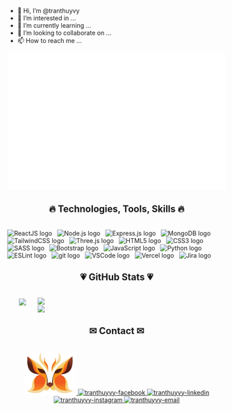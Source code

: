 - 👋 Hi, I’m @tranthuyvy
- 👀 I’m interested in ...
- 🌱 I’m currently learning ...
- 💞️ I’m looking to collaborate on ...
- 📫 How to reach me ...

<!---
tranthuyvy/tranthuyvy is a ✨ special ✨ repository because its `README.md` (this file) appears on your GitHub profile.
You can click the Preview link to take a look at your changes.
--->
<a href="#" target="_blank">
  <img src="svg/tranthuyvy.svg" width="1200" alt="tranthuyvy" />
</a>
<h2 align="center">🔥 Technologies, Tools, Skills 🔥</h2>
<br>
<span><img src="https://img.shields.io/badge/ReactJS-282C34?logo=react&logoColor=61DAFB" alt="ReactJS logo" title="ReactJS" height="25" /></span>
&nbsp;
<!-- <span><img src="https://img.shields.io/badge/Redux-282C34?logo=redux&logoColor=764ABC" alt="Redux logo" title="Redux" height="25" /></span>
&nbsp; -->
<span><img src="https://img.shields.io/badge/Node.js-282C34?logo=node.js&logoColor=00F200" alt="Node.js logo" title="Node.js" height="25" /></span>
&nbsp;
<span><img src="https://img.shields.io/badge/Express-282C34?logo=express&logoColor=FFFFFF" alt="Express.js logo" title="Express.js" height="25" /></span>
&nbsp;
<span><img src="https://img.shields.io/badge/MongoDB-282C34?logo=mongodb&logoColor=47A248" alt="MongoDB logo" title="MongoDB" height="25" /></span>
&nbsp;
<span><img src="https://img.shields.io/badge/Tailwind%20CSS-282C34?logo=tailwind-css&logoColor=38B2AC" alt="TailwindCSS logo" title="TailwindCSS" height="25" /></span>
&nbsp;
<span><img src="https://img.shields.io/badge/Three.js-282C34?logo=three.js&logoColor=FFFFFF" alt="Three.js logo" title="Three.js" height="25" /></span>
&nbsp;
<span><img src="https://img.shields.io/badge/HTML5-282C34?logo=html5&logoColor=E34F26" alt="HTML5 logo" title="HTML5" height="25" /></span>
&nbsp;
<span><img src="https://img.shields.io/badge/CSS3-282C34?logo=css3&logoColor=1572B6" alt="CSS3 logo" title="CSS3" height="25" /></span>
&nbsp;
<span><img src="https://img.shields.io/badge/Sass-282C34?logo=sass&logoColor=CC6699" alt="SASS logo" title="SASS" height="25" /></span>
&nbsp;
<span><img src="https://img.shields.io/badge/Bootstrap-282C34?logo=bootstrap&logoColor=7952B3" alt="Bootstrap logo" title="Bootstrap" height="25" /></span>
&nbsp;
<span><img src="https://img.shields.io/badge/JavaScript-282C34?logo=javascript&logoColor=F7DF1E" alt="JavaScript logo" title="JavaScript" height="25" /></span>
&nbsp;
<span><img src="https://img.shields.io/badge/Python-282C34?logo=python&logoColor=fdd739" alt="Python logo" title="Python" height="25" /></span>
&nbsp;
<span><img src="https://img.shields.io/badge/ESLint-282C34?logo=eslint&logoColor=4B32C3" alt="ESLint logo" title="ESLint" height="25" /></span>
&nbsp;
<span><img src="https://img.shields.io/badge/git-282C34?logo=git&logoColor=F05032" alt="git logo" title="git" height="25" /></span>
&nbsp;
<!-- <span><img src="https://img.shields.io/badge/Nuxt.js-282C34?logo=nuxt.js&logoColor=4FC08D" alt="Nuxt.js logo" title="Nuxt.js" height="25" /></span>
&nbsp; -->
<span><img src="https://img.shields.io/badge/Visual Studio Code-282C34?logo=visual-studio-code&logoColor=007ACC" alt="VSCode logo" title="Visual Studio Code" height="25" /></span>
&nbsp;
<span><img src="https://img.shields.io/badge/Vercel-282C34?logo=vercel&logoColor=FFFFFF" alt="Vercel logo" title="Vercel" height="25" /></span>
&nbsp;
<span><img src="https://img.shields.io/badge/Jira-282C34?logo=jira&logoColor=2684ff" alt="Jira logo" title="Jira" height="25" /></span>
&nbsp;

<br>
<h2 align="center">💗 GitHub Stats 💗</h2>
<!-- https://github.com/anuraghazra/github-readme-stats -->
<br>
<div align=center>
  <a href="#" title="TranThuyVy">
    <img width="315" align="center" src="https://github-readme-stats.vercel.app/api/top-langs/?username=tranthuyvy&hide=c%23,powershell,Mathematica,Ruby,Objective-C,Objective-C%2b%2b,Cuda&title_color=61dafb&text_color=ffffff&icon_color=61dafb&bg_color=20232a&langs_count=8&layout=compact&border_color=61dafb&hide_border=true" />
  </a>
  <a href="#" title="TranThuyVy">
    <img align="right" width="434" src="https://github-readme-stats.vercel.app/api?username=tranthuyvy&show_icons=true&theme=react&border_color=61dafb&hide_border=true" />
  </a>
  <a href="#" title="TranThuyVy">
    <img align="right" width="434" src="https://github-profile-summary-cards.vercel.app/api/cards/profile-details?username=tranthuyvy&theme=react" />
  </a>
</div>

<br>
<h2 align="center">✉ Contact ✉</h2>
<br>
<div align="center">
  <a href="https://ttv-tranthuyvy-cv.vercel.app/" target="_blank">
    <img width="120" height="100" src="images/logo-tranthuyvy.png" alt="portfolio" /> 
  </a>
  <a href="https://www.facebook.com/profile.php?id=100011041895069" target="_blank">
    <img src="https://img.icons8.com/bubbles/100/000000/facebook-new.png" alt="tranthuyvy-facebook" />
  </a>
  <a href="https://www.linkedin.com/in/vy-tran-945bb92a2/" target="_blank">
    <img src="https://img.icons8.com/bubbles/100/000000/linkedin.png" alt="tranthuyvy-linkedin" />
  </a>
  <a href="https://www.instagram.com/nht4v/?igsh=ZGNjOWZkYTE3MQ%3D%3D&utm_source=qr" target="_blank">
    <img src="https://img.icons8.com/bubbles/100/000000/instagram.png" alt="tranthuyvy-instagram" />
  </a>
  <a href="mailto:ttv.thuyvy.1544@gmail.com" target="top">
    <img src="https://img.icons8.com/bubbles/100/000000/apple-mail.png" alt="tranthuyvy-email" />
  </a>
</div>
